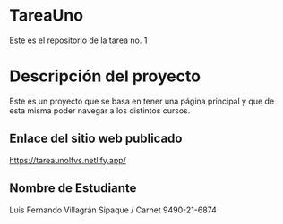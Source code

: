 # TareaUno
Este es el repositorio de la tarea no. 1

# Descripción del proyecto

Este es un proyecto que se basa en tener una página principal y que de esta misma poder navegar a los distintos cursos.

## Enlace del sitio web publicado

https://tareaunolfvs.netlify.app/

## Nombre de Estudiante

Luis Fernando Villagrán Sipaque / Carnet 9490-21-6874


